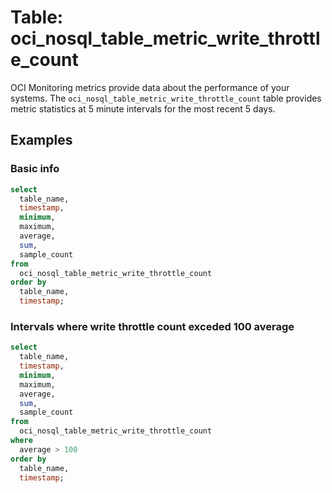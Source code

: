 # Table: oci_nosql_table_metric_write_throttle_count

OCI Monitoring metrics provide data about the performance of your systems. The `oci_nosql_table_metric_write_throttle_count` table provides metric statistics at 5 minute intervals for the most recent 5 days.

## Examples

### Basic info

```sql
select
  table_name,
  timestamp,
  minimum,
  maximum,
  average,
  sum,
  sample_count
from
  oci_nosql_table_metric_write_throttle_count
order by
  table_name,
  timestamp;
```

### Intervals where write throttle count exceded 100 average

```sql
select
  table_name,
  timestamp,
  minimum,
  maximum,
  average,
  sum,
  sample_count
from
  oci_nosql_table_metric_write_throttle_count
where
  average > 100
order by
  table_name,
  timestamp;
```
